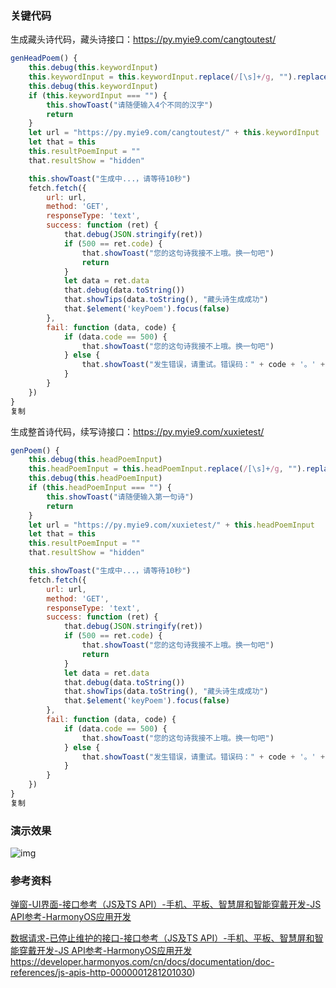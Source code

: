 ### **关键代码**

生成藏头诗代码，藏头诗接口：https://py.myie9.com/cangtoutest/

```js
genHeadPoem() {
    this.debug(this.keywordInput)
    this.keywordInput = this.keywordInput.replace(/[\s]+/g, "").replace(/\n/g, "").replace(/\r/g, "")
    this.debug(this.keywordInput)
    if (this.keywordInput === "") {
        this.showToast("请随便输入4个不同的汉字")
        return
    }
    let url = "https://py.myie9.com/cangtoutest/" + this.keywordInput
    let that = this
    this.resultPoemInput = ""
    that.resultShow = "hidden"

    this.showToast("生成中...，请等待10秒")
    fetch.fetch({
        url: url,
        method: 'GET',
        responseType: 'text',
        success: function (ret) {
            that.debug(JSON.stringify(ret))
            if (500 == ret.code) {
                that.showToast("您的这句诗我接不上哦。换一句吧")
                return
            }
            let data = ret.data
            that.debug(data.toString())
            that.showTips(data.toString(), "藏头诗生成成功")
            that.$element('keyPoem').focus(false)
        },
        fail: function (data, code) {
            if (data.code == 500) {
                that.showToast("您的这句诗我接不上哦。换一句吧")
            } else {
                that.showToast("发生错误，请重试。错误码：" + code + '。' + JSON.stringify(data))
            }
        }
    })
}
复制
```

生成整首诗代码，续写诗接口：https://py.myie9.com/xuxietest/

```js
genPoem() {
    this.debug(this.headPoemInput)
    this.headPoemInput = this.headPoemInput.replace(/[\s]+/g, "").replace(/\n/g, "").replace(/\r/g, "")
    this.debug(this.headPoemInput)
    if (this.headPoemInput === "") {
        this.showToast("请随便输入第一句诗")
        return
    }
    let url = "https://py.myie9.com/xuxietest/" + this.headPoemInput
    let that = this
    this.resultPoemInput = ""
    that.resultShow = "hidden"

    this.showToast("生成中...，请等待10秒")
    fetch.fetch({
        url: url,
        method: 'GET',
        responseType: 'text',
        success: function (ret) {
            that.debug(JSON.stringify(ret))
            if (500 == ret.code) {
                that.showToast("您的这句诗我接不上哦。换一句吧")
                return
            }
            let data = ret.data
            that.debug(data.toString())
            that.showTips(data.toString(), "藏头诗生成成功")
            that.$element('keyPoem').focus(false)
        },
        fail: function (data, code) {
            if (data.code == 500) {
                that.showToast("您的这句诗我接不上哦。换一句吧")
            } else {
                that.showToast("发生错误，请重试。错误码：" + code + '。' + JSON.stringify(data))
            }
        }
    })
}
复制
```

### **演示效果**

![img](https://alliance-communityfile-drcn.dbankcdn.com/FileServer/getFile/cmtybbs/251/810/102/0260086000251810102.20220726231546.28289308330200699709010335893619:50530726154705:2800:D95E998F4FA774468755BD7E83F3AB2D4860867F7EC8616DB4DF7571DAACF46E.gif)

### **参考资料**

[弹窗-UI界面-接口参考（JS及TS API）-手机、平板、智慧屏和智能穿戴开发-JS API参考-HarmonyOS应用开发](https://developer.harmonyos.com/cn/docs/documentation/doc-references/js-apis-prompt-0000001281001138)

[数据请求-已停止维护的接口-接口参考（JS及TS API）-手机、平板、智慧屏和智能穿戴开发-JS API参考-HarmonyOS应用开发](https://developer.harmonyos.com/cn/docs/documentation/doc-references/js-apis-system-fetch-0000001333640985)https://developer.harmonyos.com/cn/docs/documentation/doc-references/js-apis-http-0000001281201030)